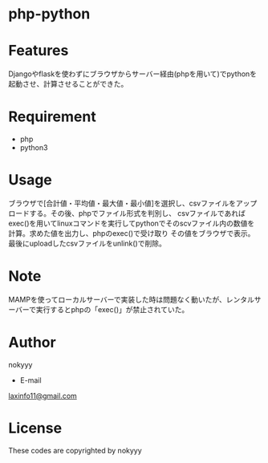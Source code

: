 # php-python
 
# Features
 
Djangoやflaskを使わずにブラウザからサーバー経由(phpを用いて)でpythonを起動させ、計算させることができた。
 
# Requirement
 
* php
* python3

# Usage
 
ブラウザで[合計値・平均値・最大値・最小値]を選択し、csvファイルをアップロードする。その後、phpでファイル形式を判別し、
csvファイルであればexec()を用いてlinuxコマンドを実行してpythonでそのscvファイル内の数値を計算。求めた値を出力し、phpのexec()で受け取り
その値をブラウザで表示。最後にuploadしたcsvファイルをunlink()で削除。
 
# Note
 
MAMPを使ってローカルサーバーで実装した時は問題なく動いたが、レンタルサーバーで実行するとphpの「exec()」が禁止されていた。
 
# Author
 
nokyyy

* E-mail

laxinfo11@gmail.com
 
# License

These codes are copyrighted by nokyyy
 
